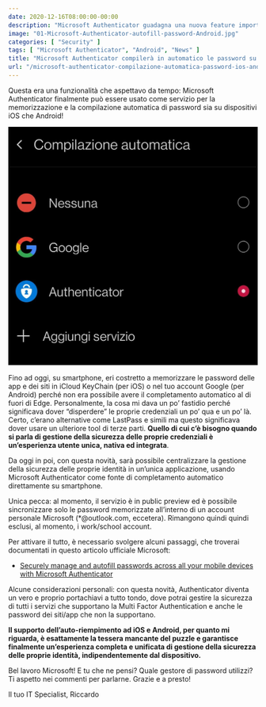 ```yaml
---
date: 2020-12-16T08:00:00-00:00
description: "Microsoft Authenticator guadagna una nuova feature importantissima: potrà compilare automaticamente le password su smartphone iOS e Android."
image: "01-Microsoft-Authenticator-autofill-password-Android.jpg"
categories: [ "Security" ]
tags: [ "Microsoft Authenticator", "Android", "News" ]
title: "Microsoft Authenticator compilerà in automatico le password su iOS e Android (public preview)"
url: "/microsoft-authenticator-compilazione-automatica-password-ios-android"
---
```

Questa era una funzionalità che aspettavo da tempo: Microsoft Authenticator finalmente può essere usato come servizio per la memorizzazione e la compilazione automatica di password sia su dispositivi iOS che Android!

![Microsoft Authenticator per Android](01-Microsoft-Authenticator-autofill-password-Android.jpg)

Fino ad oggi, su smartphone, eri costretto a memorizzare le password delle app e dei siti in iCloud KeyChain (per iOS) o nel tuo account Google (per Android) perché non era possibile avere il completamento automatico al di fuori di Edge. Personalmente, la cosa mi dava un po’ fastidio perché significava dover “disperdere” le proprie credenziali un po’ qua e un po’ là. Certo, c’erano alternative come LastPass e simili ma questo significava dover usare un ulteriore tool di terze parti. **Quello di cui c’è bisogno quando si parla di gestione della sicurezza delle proprie credenziali è un’esperienza utente unica, nativa ed integrata**.

Da oggi in poi, con questa novità, sarà possibile centralizzare la gestione della sicurezza delle proprie identità in un’unica applicazione, usando Microsoft Authenticator come fonte di completamento automatico direttamente su smartphone.

Unica pecca: al momento, il servizio è in public preview ed è possibile sincronizzare solo le password memorizzate all’interno di un account personale Microsoft (*@outlook.com, eccetera). Rimangono quindi quindi esclusi, al momento, i work/school account.

Per attivare il tutto, è necessario svolgere alcuni passaggi, che troverai documentati in questo articolo ufficiale Microsoft:
- [Securely manage and autofill passwords across all your mobile devices with Microsoft Authenticator](https://techcommunity.microsoft.com/t5/azure-active-directory-identity/securely-manage-and-autofill-passwords-across-all-your-mobile/ba-p/1751710)

Alcune considerazioni personali: con questa novità, Authenticator diventa un vero e proprio portachiavi a tutto tondo, dove potrai gestire la sicurezza di tutti i servizi che supportano la Multi Factor Authentication e anche le password dei siti/app che non la supportano.

**Il supporto dell’auto-riempimento ad iOS e Android, per quanto mi riguarda, è esattamente la tessera mancante del puzzle e garantisce finalmente un’esperienza completa e unificata di gestione della sicurezza delle proprie identità, indipendentemente dal dispositivo.**

Bel lavoro Microsoft! E tu che ne pensi? Quale gestore di password utilizzi? Ti aspetto nei commenti per parlarne. Grazie e a presto!

Il tuo IT Specialist, Riccardo